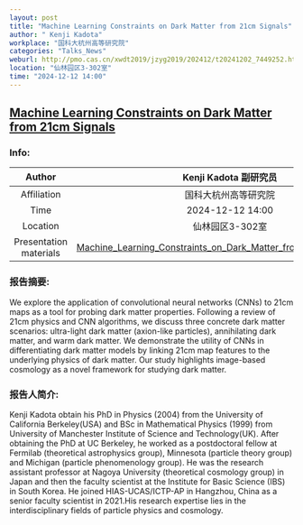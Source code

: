 ```yaml
---
layout: post
title: "Machine Learning Constraints on Dark Matter from 21cm Signals"
author: " Kenji Kadota"
workplace: "国科大杭州高等研究院"
categories: "Talks_News"
weburl: http://pmo.cas.cn/xwdt2019/jzyg2019/202412/t20241202_7449252.html
location: "仙林园区3-302室"
time: "2024-12-12 14:00"
---
```


## [Machine Learning Constraints on Dark Matter from 21cm Signals](http://pmo.cas.cn/xwdt2019/jzyg2019/202412/t20241202_7449252.html)

### Info:


|Author  | Kenji Kadota 副研究员 |
|:--:|:--:|
|Affiliation|国科大杭州高等研究院|
|Time    | 2024-12-12 14:00 |
|Location| 仙林园区3-302室 |
|Presentation materials|[Machine_Learning_Constraints_on_Dark_Matter_from_21cm_Signals.pdf](https://pan.cstcloud.cn/unode/stor/downloadByUrl?downloadId=1.eyJidWNrZXQiOiJkZWZhdWx0IiwibGVuIjoxMzYxNDM4OSwic2l6ZSI6MTM2MTQzODksInBvcyI6MCwibmFtZSI6IjIwMjQxMjEyX01hY2hpbmVfTGVhcm5pbmdfQ29uc3RyYWludHNfb25fRGFya19NYXR0ZXJfZnJvbV8yMWNtX1NpZ25hbHMucGRmIiwiY3RpbWUiOjE3MzQzMTk4MzYsImtleSI6IjlnUHI3aEluOHd6amVSdEFBZTNOOUNrYWRXTUFBQUFBejcwMSIsImFnZSI6ODY0MDB9.1589791268)


### 报告摘要:
We explore the application of convolutional neural networks (CNNs) to 21cm maps as a tool for probing dark matter properties. Following a review of 21cm physics and CNN algorithms, we discuss three concrete dark matter scenarios: ultra-light dark matter (axion-like particles), annihilating dark matter, and warm dark matter.
We demonstrate the utility of CNNs in differentiating dark matter models by linking 21cm map features to the underlying physics of dark matter. Our study highlights image-based cosmology as a novel framework for studying dark matter.

### 报告人简介:
Kenji Kadota obtain his PhD in Physics (2004) from the University of California Berkeley(USA) and BSc in Mathematical Physics (1999) from University of Manchester Institute of Science and Technology(UK). After obtaining the PhD at UC Berkeley, he worked as a postdoctoral fellow at Fermilab (theoretical astrophysics group), Minnesota (particle theory group) and Michigan (particle phenomenology group). He was the research assistant professor at Nagoya University (theoretical cosmology group) in Japan and then the faculty scientist at the Institute for Basic Science (IBS) in South Korea. He joined HIAS-UCAS/ICTP-AP in Hangzhou, China as a senior faculty scientist in 2021.His research expertise lies in the interdisciplinary fields of particle physics and cosmology.

